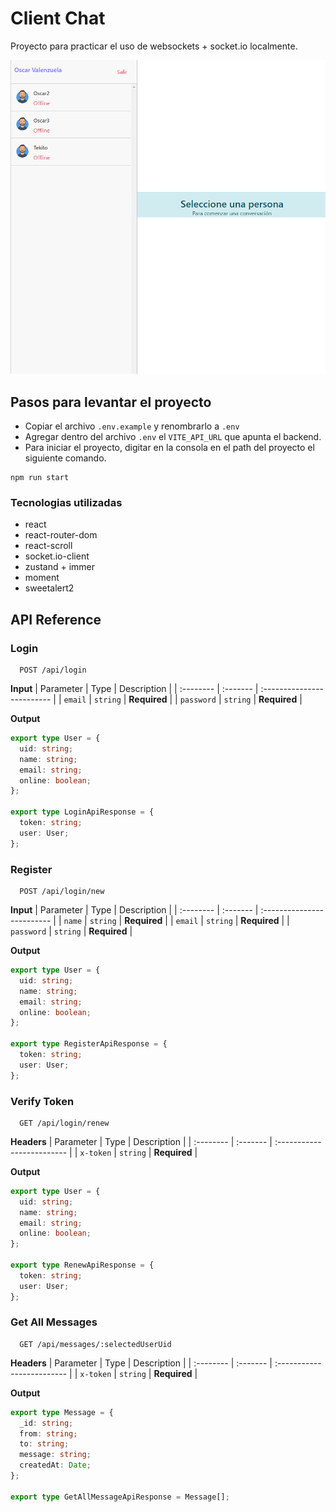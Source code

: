 # Client Chat

Proyecto para practicar el uso de websockets + socket.io localmente.

![proyect screenshot](./public/screenshot.png)

## Pasos para levantar el proyecto

- Copiar el archivo `.env.example` y renombrarlo a `.env`
- Agregar dentro del archivo `.env` el `VITE_API_URL` que apunta el backend.
- Para iniciar el proyecto, digitar en la consola en el path del proyecto el siguiente comando.

```
npm run start
```

### Tecnologias utilizadas

- react
- react-router-dom
- react-scroll
- socket.io-client
- zustand + immer
- moment
- sweetalert2

## API Reference

### Login

```http
  POST /api/login
```

**Input**
| Parameter | Type | Description |
| :-------- | :------- | :------------------------- |
| `email` | `string` | **Required** |
| `password` | `string` | **Required** |

**Output**

```typescript
export type User = {
  uid: string;
  name: string;
  email: string;
  online: boolean;
};

export type LoginApiResponse = {
  token: string;
  user: User;
};
```

### Register

```http
  POST /api/login/new
```

**Input**
| Parameter | Type | Description |
| :-------- | :------- | :------------------------- |
| `name` | `string` | **Required** |
| `email` | `string` | **Required** |
| `password` | `string` | **Required** |

**Output**

```typescript
export type User = {
  uid: string;
  name: string;
  email: string;
  online: boolean;
};

export type RegisterApiResponse = {
  token: string;
  user: User;
};
```

### Verify Token

```http
  GET /api/login/renew
```

**Headers**
| Parameter | Type | Description |
| :-------- | :------- | :------------------------- |
| `x-token` | `string` | **Required** |

**Output**

```typescript
export type User = {
  uid: string;
  name: string;
  email: string;
  online: boolean;
};

export type RenewApiResponse = {
  token: string;
  user: User;
};
```

### Get All Messages

```http
  GET /api/messages/:selectedUserUid
```

**Headers**
| Parameter | Type | Description |
| :-------- | :------- | :------------------------- |
| `x-token` | `string` | **Required** |

**Output**

```typescript
export type Message = {
  _id: string;
  from: string;
  to: string;
  message: string;
  createdAt: Date;
};

export type GetAllMessageApiResponse = Message[];
```
